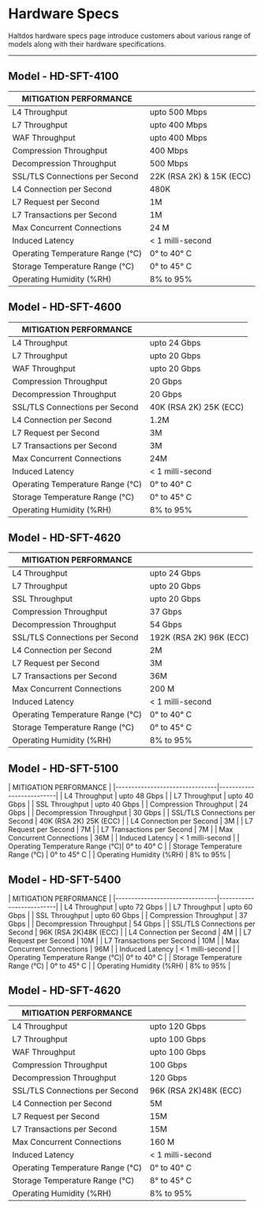 # Hardware Specs
Haltdos hardware specs page introduce customers about various range of models along with their hardware specifications.

---

## Model - HD-SFT-4100

| MITIGATION PERFORMANCE         |                         |
|--------------------------------|-------------------------|
| L4 Throughput                  | upto 500 Mbps           |
| L7 Throughput                  | upto 400 Mbps           |
| WAF Throughput                 | upto 400 Mbps                |
| Compression Throughput         | 400 Mbps                |
| Decompression Throughput       | 500 Mbps                |
| SSL/TLS Connections per Second | 22K (RSA 2K) & 15K (ECC) |
| L4 Connection per Second       | 480K                    |
| L7 Request per Second          | 1M                    |
| L7 Transactions per Second     | 1M                     |
| Max Concurrent Connections     | 24 M                    |
| Induced Latency                | < 1 milli-second        |
| Operating Temperature Range (°C)| 0° to 40° C            |
| Storage Temperature Range (°C)  | 0° to 45° C            |
| Operating Humidity (%RH)        | 8% to 95%              |



## Model - HD-SFT-4600
| MITIGATION PERFORMANCE         |                          |
|--------------------------------|--------------------------|
| L4 Throughput                  | upto 24 Gbps             |
| L7 Throughput                  | upto 20 Gbps             |
| WAF Throughput                 | upto 20 Gbps             |
| Compression Throughput         | 20 Gbps                  |
| Decompression Throughput       | 20 Gbps                  |
| SSL/TLS Connections per Second | 40K (RSA 2K) 25K (ECC)   |
| L4 Connection per Second       | 1.2M                     |
| L7 Request per Second          | 3M                       |
| L7 Transactions per Second     | 3M                       |
| Max Concurrent Connections     | 24M                       |
| Induced Latency                | < 1 milli-second         |
| Operating Temperature Range (°C)| 0° to 40° C             |
| Storage Temperature Range (°C)  | 0° to 45° C             |
| Operating Humidity (%RH)       | 8% to 95%                |



## Model - HD-SFT-4620 
| MITIGATION PERFORMANCE         |                          |
|--------------------------------|--------------------------|
| L4 Throughput                  | upto 24 Gbps             |
| L7 Throughput                  | upto 20 Gbps             |
| SSL Throughput                 | upto 20 Gbps             |
| Compression Throughput         | 37 Gbps                  |
| Decompression Throughput       | 54 Gbps                  |
| SSL/TLS Connections per Second | 192K (RSA 2K) 96K (ECC)  |
| L4 Connection per Second       | 2M                       |
| L7 Request per Second          | 3M                       |
| L7 Transactions per Second     | 36M                      |
| Max Concurrent Connections     | 200 M                    |
| Induced Latency                | < 1 milli-second         |
| Operating Temperature Range (°C)| 0° to 40° C             |
| Storage Temperature Range (°C)  | 0° to 45° C             |
| Operating Humidity (%RH)       | 8% to 95%                |



## Model - HD-SFT-5100
| MITIGATION PERFORMANCE                                    |
|--------------------------------|--------------------------|
| L4 Throughput                  | upto 48 Gbps              |
| L7 Throughput                  | upto 40 Gbps              |
| SSL Throughput                 | upto 40 Gbps                   |
| Compression Throughput         | 24 Gbps                   |
| Decompression Throughput       | 30 Gbps                   |
| SSL/TLS Connections per Second | 40K (RSA 2K) 25K (ECC) |
| L4 Connection per Second       | 3M                     |
| L7 Request per Second          | 7M                     |
| L7 Transactions per Second     | 7M                     |
| Max Concurrent Connections     | 36M                       |
| Induced Latency                | < 1 milli-second         |
| Operating Temperature Range (°C)| 0° to 40° C             |
| Storage Temperature Range (°C)  | 0° to 45° C             |
| Operating Humidity (%RH)       | 8% to 95%               |



## Model - HD-SFT-5400
| MITIGATION PERFORMANCE                                    |
|--------------------------------|--------------------------|
| L4 Throughput                  | upto 72 Gbps              |
| L7 Throughput                  | upto 60 Gbps              |
| SSL Throughput                 | upto 60 Gbps                   |
| Compression Throughput         | 37 Gbps                   |
| Decompression Throughput       | 54 Gbps                   |
| SSL/TLS Connections per Second | 96K (RSA 2K)48K (ECC)   |
| L4 Connection per Second       | 4M                     |
| L7 Request per Second          | 10M                     |
| L7 Transactions per Second     | 10M                     |
| Max Concurrent Connections     | 96M                       |
| Induced Latency                | < 1 milli-second         |
| Operating Temperature Range (°C)| 0° to 40° C             |
| Storage Temperature Range (°C)  | 0° to 45° C             |
| Operating Humidity (%RH)       | 8% to 95%               |



## Model - HD-SFT-4620 
| MITIGATION PERFORMANCE         |                          |
|--------------------------------|--------------------------|
| L4 Throughput                  | upto 120 Gbps            |
| L7 Throughput                  | upto 100 Gbps            |
| WAF Throughput                 | upto 100 Gbps            |
| Compression Throughput         | 100 Gbps                 |
| Decompression Throughput       | 120 Gbps                 |
| SSL/TLS Connections per Second | 96K (RSA 2K)48K (ECC)    |
| L4 Connection per Second       | 5M                       |
| L7 Request per Second          | 15M                       |
| L7 Transactions per Second     | 15M                       |
| Max Concurrent Connections     | 160 M                    |
| Induced Latency                | < 1 milli-second         |
| Operating Temperature Range (°C)| 0° to 40° C             |
| Storage Temperature Range (°C)  | 8° to 45° C             |
| Operating Humidity (%RH)       | 8% to 95%                |